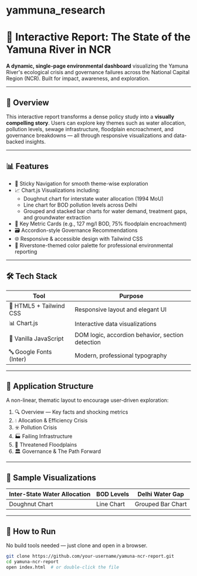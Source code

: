 # yammuna_research
# 🌊 Interactive Report: The State of the Yamuna River in NCR

**A dynamic, single-page environmental dashboard** visualizing the Yamuna River's ecological crisis and governance failures across the National Capital Region (NCR). Built for impact, awareness, and exploration.

---

## 🧭 Overview

This interactive report transforms a dense policy study into a **visually compelling story**. Users can explore key themes such as water allocation, pollution levels, sewage infrastructure, floodplain encroachment, and governance breakdowns — all through responsive visualizations and data-backed insights.

---

## 📊 Features

- 📌 Sticky Navigation for smooth theme-wise exploration  
- 📈 Chart.js Visualizations including:
  - Doughnut chart for interstate water allocation (1994 MoU)
  - Line chart for BOD pollution levels across Delhi
  - Grouped and stacked bar charts for water demand, treatment gaps, and groundwater extraction
- 🧮 Key Metric Cards (e.g., 127 mg/l BOD, 75% floodplain encroachment)
- 🗃️ Accordion-style Governance Recommendations
- 🌐 Responsive & accessible design with Tailwind CSS
- 🎨 Riverstone-themed color palette for professional environmental reporting

---

## 🛠️ Tech Stack

| Tool | Purpose |
|------|---------|
| 🧩 HTML5 + Tailwind CSS | Responsive layout and elegant UI |
| 📊 Chart.js | Interactive data visualizations |
| 🧠 Vanilla JavaScript | DOM logic, accordion behavior, section detection |
| 🔤 Google Fonts (Inter) | Modern, professional typography |

---

## 🧭 Application Structure

A non-linear, thematic layout to encourage user-driven exploration:

1. 🔍 Overview — Key facts and shocking metrics  
2. 💧 Allocation & Efficiency Crisis  
3. ☣️ Pollution Crisis  
4. 🏭 Failing Infrastructure  
5. 🌾 Threatened Floodplains  
6. 🏛️ Governance & The Path Forward  

---

## 🧪 Sample Visualizations

| Inter-State Water Allocation | BOD Levels | Delhi Water Gap |
|-----------------------------|------------|------------------|
| Doughnut Chart              | Line Chart | Grouped Bar Chart|

---

## 🚀 How to Run

No build tools needed — just clone and open in a browser.

```bash
git clone https://github.com/your-username/yamuna-ncr-report.git
cd yamuna-ncr-report
open index.html  # or double-click the file

